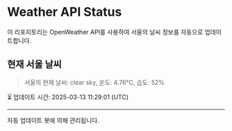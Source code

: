 
# Weather API Status

이 리포지토리는 OpenWeather API를 사용하여 서울의 날씨 정보를 자동으로 업데이트합니다.

## 현재 서울 날씨
> 서울의 현재 날씨: clear sky, 온도: 4.76°C, 습도: 52%

⏳ 업데이트 시간: 2025-03-13 11:29:01 (UTC)

---
자동 업데이트 봇에 의해 관리됩니다.
